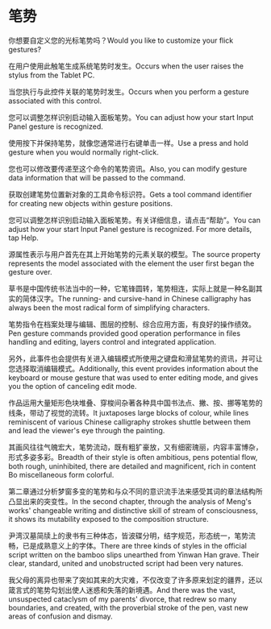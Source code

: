 # 笔势

<p><span class="chinese">你想要自定义您的光标笔势吗？</span><span class="english">Would you like to customize your flick gestures?</span></p>

<p><span class="chinese">在用户使用此触笔生成系统笔势时发生。</span><span class="english">Occurs when the user raises the stylus from the Tablet PC.</span></p>

<p><span class="chinese">当您执行与此控件关联的笔势时发生。</span><span class="english">Occurs when you perform a gesture associated with this control.</span></p>

<p><span class="chinese">您可以调整怎样识别启动输入面板笔势。</span><span class="english">You can adjust how your start Input Panel gesture is recognized.</span></p>

<p><span class="chinese">使用按下并保持笔势，就像您通常进行右键单击一样。</span><span class="english">Use a press and hold gesture when you would normally right-click.</span></p>

<p><span class="chinese">您也可以修改要传递至这个命令的笔势资讯。</span><span class="english">Also, you can modify gesture data information that will be passed to the command.</span></p>

<p><span class="chinese">获取创建笔势位置新对象的工具命令标识符。</span><span class="english">Gets a tool command identifier for creating new objects within gesture positions.</span></p>

<p><span class="chinese">您可以调整怎样识别启动输入面板笔势。有关详细信息，请点击“帮助”。</span><span class="english">You can adjust how your start Input Panel gesture is recognized. For more details, tap Help.</span></p>

<p><span class="chinese">源属性表示与用户首先在其上开始笔势的元素关联的模型。</span><span class="english">The source property represents the model associated with the element the user first began the gesture over.</span></p>

<p><span class="chinese">草书是中国传统书法当中的一种，它笔锋圆转，笔势相连，实际上就是一种名副其实的简体汉字。</span><span class="english">The running- and cursive-hand in Chinese calligraphy has always been the most radical form of simplifying characters.</span></p>

<p><span class="chinese">笔势指令在档案处理与编辑、图层的控制、综合应用方面，有良好的操作绩效。</span><span class="english">Pen gesture commands provided good operation performance in files handling and editing, layers control and integrated application.</span></p>

<p><span class="chinese">另外，此事件也会提供有关进入编辑模式所使用之键盘和滑鼠笔势的资讯，并可让您选择取消编辑模式。</span><span class="english">Additionally, this event provides information about the keyboard or mouse gesture that was used to enter editing mode, and gives you the option of canceling edit mode.</span></p>

<p><span class="chinese">作品运用大量矩形色块堆叠、穿梭间杂著各种具中国书法点、撇、按、挪等笔势的线条，带动了视觉的流转。</span><span class="english">It juxtaposes large blocks of colour, while lines reminiscent of various Chinese calligraphy strokes shuttle between them and lead the viewer's eye through the painting.</span></p>

<p><span class="chinese">其画风往往气魄宏大，笔势流动，既有粗犷豪放，又有细密瑰丽，内容丰富博杂，形式多姿多彩。</span><span class="english">Breadth of their style is often ambitious, pens potential flow, both rough, uninhibited, there are detailed and magnificent, rich in content Bo miscellaneous form colorful.</span></p>

<p><span class="chinese">第二章通过分析梦窗多变的笔势和与众不同的意识流手法来感受其词的章法结构所凸显出来的突变性。</span><span class="english">In the second chapter, through the analysis of Meng's works' changeable writing and distinctive skill of stream of consciousness, it shows its mutability exposed to the composition structure.</span></p>

<p><span class="chinese">尹湾汉墓简牍上的隶书有三种体态，皆波碟分明，结字规范，形态统一，笔势流畅，已是成熟意义上的字体。</span><span class="english">There are three kinds of styles in the official script written on the bamboo slips unearthed from Yinwan Han grave. Their clear, standard, united and unobstructed script had been very natures.</span></p>

<p><span class="chinese">我父母的离异也带来了突如其来的大灾难，不仅改变了许多原来划定的疆界，还以箴言式的笔势勾划出使人迷惑和失落的新境遇。</span><span class="english">And there was the vast, unsuspected cataclysm of my parents' divorce, that redrew so many boundaries, and created, with the proverbial stroke of the pen, vast new areas of confusion and dismay.</span></p>

